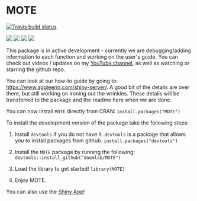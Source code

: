 # MOTE

[![Travis build status](https://travis-ci.org/doomlab/MOTE.svg?branch=master)](https://travis-ci.org/doomlab/MOTE)

[![](https://cranlogs.r-pkg.org/badges/mote)](https://cran.r-project.org/package=mote)
![](http://cranlogs.r-pkg.org/badges/last-week/mote)
![](http://cranlogs.r-pkg.org/badges/last-day/mote)
![](http://cranlogs.r-pkg.org/badges/grand-total/mote)

This package is in active development - currently we are debugging/adding information to each function and working on the user's guide. You can check out videos / updates on my [YouTube channel](https://www.youtube.com/channel/UCMdihazndR0f9XBoSXWqnYg), as well as watching or starring the github repo.

You can look at our how-to guide by going to: https://www.aggieerin.com/shiny-server/. A good bit of the details are over there, but still working on ironing out the wrinkles. These details will be transferred to the package and the readme here when we are done.  

You can now install `MOTE` directly from CRAN: `install.packages("MOTE")`

To install the development version of the package take the following steps:

1) Install `devtools` if you do not have it. `devtools` is a package that allows you to install packages from github.
`install.packages("devtools")`

2) Install the `MOTE` package by running the following:
`devtools::install_github("doomlab/MOTE")`

3) Load the library to get started!
`library(MOTE)`

4) Enjoy MOTE. 

You can also use the [Shiny App](http://aggieerin.com/shiny/mote/)!
